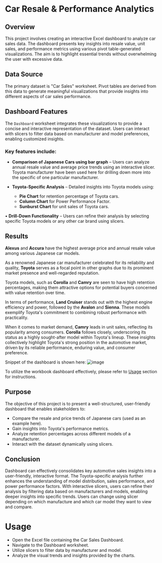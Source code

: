 # Car Resale & Performance Analytics

## Overview

This project involves creating an interactive Excel dashboard to analyze car sales data. The dashboard presents key insights into resale value, unit sales, and performance metrics using various pivot table-generated visualizations. The aim is to highlight essential trends without overwhelming the user with excessive data.

## Data Source

The primary dataset is "Car Sales" worksheet. Pivot tables are derived from this data to generate meaningful visualizations that provide insights into different aspects of car sales performance.

## Dashboard Features
The `Dashboard` worksheet integrates these visualizations to provide a concise and interactive representation of the dataset. Users can interact with slicers to filter data based on manufacturer and model preferences, enabling customized insights. 

### Key features include:

-	**Comparison of Japanese Cars using bar graph** – Users can analyze annual resale value and average price trends using an interactive slicer. Toyota manufacturer have been used here for drilling down more into the specific of one particular manufacturer.
  
  - **Toyota-Specific Analysis** – Detailed insights into Toyota models using:
     - **Pie Chart** for retention percentage of Toyota cars.
     - **Column Chart** for Power Performance Factor.
     - **Sunburst Chart** for unit sales of Toyota cars.
    
•	**Drill-Down Functionality** – Users can refine their analysis by selecting specific Toyota models or any other car brand using slicers.

## Results

**Alexus** and **Accura** have the highest average price and annual resale value among various Japanese car models. 

As a renowned Japanese car manufacturer celebrated for its reliability and quality, **Toyota** serves as a focal point in other graphs due to its prominent market presence and well-regarded reputation. 

Toyota models, such as  **Corolla** and **Camry** are seen to have high retention percentages, making them attractive options for potential buyers concerned with value retention over time.

In terms of performance,  **Land Cruiser** stands out with the highest engine efficiency and power, followed by the **Avalon** and **Sienna**. These models exemplify Toyota's commitment to combining robust performance with practicality.

When it comes to market demand,  **Camry** leads in unit sales, reflecting its popularity among consumers. **Corolla** follows closely, underscoring its status as a highly sought-after model within Toyota's lineup. These insights collectively highlight Toyota's strong position in the automotive market, driven by its reliable performance, enduring value, and consumer preference.

Snippet of the dashboard is shown here:
![image](https://github.com/user-attachments/assets/9dc4af5d-ad8a-4cf8-ac2c-42f0551937f0)

To utilize the workbook dashboard effectively, please refer to [Usage](#usage) section for instructions.

## Purpose

The objective of this project is to present a well-structured, user-friendly dashboard that enables stakeholders to:

-	Compare the resale and price trends of Japanese cars (used as an example here).
-	Gain insights into Toyota's performance metrics.
-	Analyze retention percentages across different models of a manufacturer.
-	Interact with the dataset dynamically using slicers.

## Conclusion

Dashboard can effectively consolidates key automotive sales insights into a user-friendly, interactive format. The Toyota-specific analysis further enhances the understanding of model distribution, sales performance, and power performance factors. With interactive slicers, users can refine their analysis by filtering data based on manufacturers and models, enabling deeper insights into specific trends. Users can change using slicer depending on which manufacture and which car model they want to view and compare. 

# Usage

- Open the Excel file containing the Car Sales Dashboard.
- Navigate to the Dashboard worksheet.
- Utilize slicers to filter data by manufacturer and model.
- Analyze the visual trends and insights provided by the charts.
